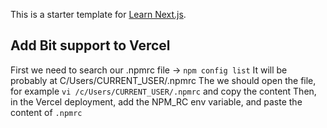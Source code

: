 This is a starter template for [Learn Next.js](https://nextjs.org/learn).

## Add Bit support to Vercel

First we need to search our .npmrc file -> `npm config list` It will be probably at C/Users/CURRENT_USER/.npmrc
The we should open the file, for example `vi /c/Users/CURRENT_USER/.npmrc` and copy the content
Then, in the Vercel deployment, add the NPM_RC env variable, and paste the content of `.npmrc`
